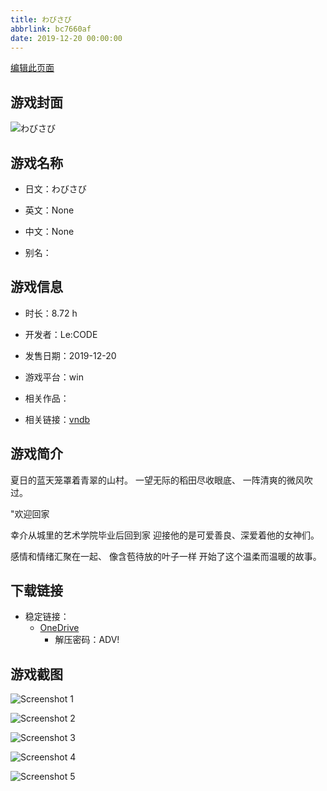 ```yaml
---
title: わびさび
abbrlink: bc7660af
date: 2019-12-20 00:00:00
---
```

[编辑此页面](https://github.com/ACG-3/ADV3-source/blob/main/source/_posts/games/%E3%82%8F%E3%81%B3%E3%81%95%E3%81%B3.md)

## 游戏封面

![わびさび](https://pan.timero.xyz/onedrive/img_lib_001/%E3%82%8F%E3%81%B3%E3%81%95%E3%81%B3_cover.avif)


## 游戏名称

- 日文：わびさび
- 英文：None
- 中文：None

- 别名：


## 游戏信息

- 时长：8.72 h
- 开发者：Le:CODE
- 发售日期：2019-12-20
- 游戏平台：win
- 相关作品：

- 相关链接：[vndb](https://vndb.org/v27276)


## 游戏简介

夏日的蓝天笼罩着青翠的山村。
一望无际的稻田尽收眼底、
一阵清爽的微风吹过。

"欢迎回家

幸介从城里的艺术学院毕业后回到家
迎接他的是可爱善良、深爱着他的女神们。

感情和情绪汇聚在一起、
像含苞待放的叶子一样
开始了这个温柔而温暖的故事。




## 下载链接

- 稳定链接：
    - [OneDrive](https://pan.timero.xyz/onedrive/adv_lib_001/%E3%82%8F%E3%81%B3%E3%81%95%E3%81%B3)
        - 解压密码：ADV!



## 游戏截图


![Screenshot 1](https://pan.timero.xyz/onedrive/img_lib_001/%E3%82%8F%E3%81%B3%E3%81%95%E3%81%B3_Screenshot_1.avif)

![Screenshot 2](https://pan.timero.xyz/onedrive/img_lib_001/%E3%82%8F%E3%81%B3%E3%81%95%E3%81%B3_Screenshot_2.avif)

![Screenshot 3](https://pan.timero.xyz/onedrive/img_lib_001/%E3%82%8F%E3%81%B3%E3%81%95%E3%81%B3_Screenshot_3.avif)

![Screenshot 4](https://pan.timero.xyz/onedrive/img_lib_001/%E3%82%8F%E3%81%B3%E3%81%95%E3%81%B3_Screenshot_4.avif)

![Screenshot 5](https://pan.timero.xyz/onedrive/img_lib_001/%E3%82%8F%E3%81%B3%E3%81%95%E3%81%B3_Screenshot_5.avif)

